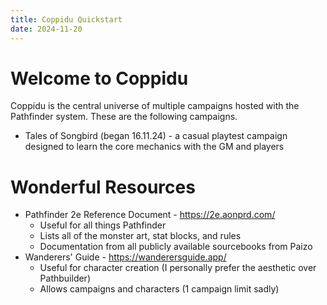 ```yaml
---
title: Coppidu Quickstart
date: 2024-11-20
---
```

# Welcome to Coppidu
Coppidu is the central universe of multiple campaigns hosted with the Pathfinder system. These are the following campaigns.
- Tales of Songbird (began 16.11.24) - a casual playtest campaign designed to learn the core mechanics with the GM and players

# Wonderful Resources
- Pathfinder 2e Reference Document - https://2e.aonprd.com/
	- Useful for all things Pathfinder
	- Lists all of the monster art, stat blocks, and rules
	- Documentation from all publicly available sourcebooks from Paizo
- Wanderers' Guide - https://wanderersguide.app/
	- Useful for character creation (I personally prefer the aesthetic over Pathbuilder)
	- Allows campaigns and characters (1 campaign limit sadly)
